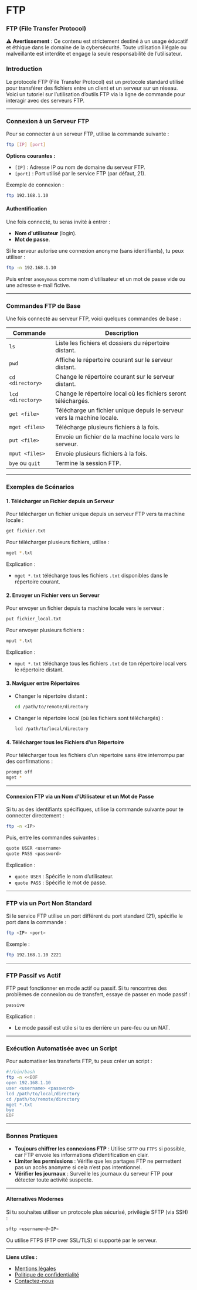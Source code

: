 # FTP

### **FTP (File Transfer Protocol)**

⚠️ **Avertissement** : Ce contenu est strictement destiné à un usage éducatif et éthique dans le domaine de la cybersécurité. Toute utilisation illégale ou malveillante est interdite et engage la seule responsabilité de l’utilisateur.

### **Introduction**

Le protocole FTP (File Transfer Protocol) est un protocole standard utilisé pour transférer des fichiers entre un client et un serveur sur un réseau. Voici un tutoriel sur l’utilisation d’outils FTP via la ligne de commande pour interagir avec des serveurs FTP.

***

### **Connexion à un Serveur FTP**

Pour se connecter à un serveur FTP, utilise la commande suivante :

```bash
ftp [IP] [port]
```

**Options courantes :**

* `[IP]` : Adresse IP ou nom de domaine du serveur FTP.
* `[port]` : Port utilisé par le service FTP (par défaut, 21).

Exemple de connexion :

```bash
ftp 192.168.1.10
```

#### **Authentification**

Une fois connecté, tu seras invité à entrer :

* **Nom d'utilisateur** (login).
* **Mot de passe**.

Si le serveur autorise une connexion anonyme (sans identifiants), tu peux utiliser :

```bash
ftp -n 192.168.1.10
```

Puis entrer `anonymous` comme nom d’utilisateur et un mot de passe vide ou une adresse e-mail fictive.

***

### **Commandes FTP de Base**

Une fois connecté au serveur FTP, voici quelques commandes de base :

| Commande          | Description                                                            |
| ----------------- | ---------------------------------------------------------------------- |
| `ls`              | Liste les fichiers et dossiers du répertoire distant.                  |
| `pwd`             | Affiche le répertoire courant sur le serveur distant.                  |
| `cd <directory>`  | Change le répertoire courant sur le serveur distant.                   |
| `lcd <directory>` | Change le répertoire local où les fichiers seront téléchargés.         |
| `get <file>`      | Télécharge un fichier unique depuis le serveur vers la machine locale. |
| `mget <files>`    | Télécharge plusieurs fichiers à la fois.                               |
| `put <file>`      | Envoie un fichier de la machine locale vers le serveur.                |
| `mput <files>`    | Envoie plusieurs fichiers à la fois.                                   |
| `bye` ou `quit`   | Termine la session FTP.                                                |

***

### **Exemples de Scénarios**

#### **1. Télécharger un Fichier depuis un Serveur**

Pour télécharger un fichier unique depuis un serveur FTP vers ta machine locale :

```bash
get fichier.txt
```

Pour télécharger plusieurs fichiers, utilise :

```bash
mget *.txt
```

Explication :

* `mget *.txt` télécharge tous les fichiers `.txt` disponibles dans le répertoire courant.

#### **2. Envoyer un Fichier vers un Serveur**

Pour envoyer un fichier depuis ta machine locale vers le serveur :

```bash
put fichier_local.txt
```

Pour envoyer plusieurs fichiers :

```bash
mput *.txt
```

Explication :

* `mput *.txt` télécharge tous les fichiers `.txt` de ton répertoire local vers le répertoire distant.

#### **3. Naviguer entre Répertoires**

*   Changer le répertoire distant :

    ```bash
    cd /path/to/remote/directory
    ```
*   Changer le répertoire local (où les fichiers sont téléchargés) :

    ```bash
    lcd /path/to/local/directory
    ```

#### **4. Télécharger tous les Fichiers d’un Répertoire**

Pour télécharger tous les fichiers d’un répertoire sans être interrompu par des confirmations :

```bash
prompt off
mget *
```

***

#### **Connexion FTP via un Nom d’Utilisateur et un Mot de Passe**

Si tu as des identifiants spécifiques, utilise la commande suivante pour te connecter directement :

```bash
ftp -n <IP>
```

Puis, entre les commandes suivantes :

```bash
quote USER <username>
quote PASS <password>
```

Explication :

* `quote USER` : Spécifie le nom d’utilisateur.
* `quote PASS` : Spécifie le mot de passe.

***

### **FTP via un Port Non Standard**

Si le service FTP utilise un port différent du port standard (21), spécifie le port dans la commande :

```bash
ftp <IP> <port>
```

Exemple :

```bash
ftp 192.168.1.10 2221
```

***

### **FTP Passif vs Actif**

FTP peut fonctionner en mode actif ou passif. Si tu rencontres des problèmes de connexion ou de transfert, essaye de passer en mode passif :

```bash
passive
```

Explication :

* Le mode passif est utile si tu es derrière un pare-feu ou un NAT.

***

### **Exécution Automatisée avec un Script**

Pour automatiser les transferts FTP, tu peux créer un script :

```bash
#!/bin/bash
ftp -n <<EOF
open 192.168.1.10
user <username> <password>
lcd /path/to/local/directory
cd /path/to/remote/directory
mget *.txt
bye
EOF
```

***

### **Bonnes Pratiques**

* **Toujours chiffrer les connexions FTP** : Utilise `SFTP` ou `FTPS` si possible, car FTP envoie les informations d’identification en clair.
* **Limiter les permissions** : Vérifie que les partages FTP ne permettent pas un accès anonyme si cela n’est pas intentionnel.
* **Vérifier les journaux** : Surveille les journaux du serveur FTP pour détecter toute activité suspecte.

***

#### **Alternatives Modernes**

Si tu souhaites utiliser un protocole plus sécurisé, privilégie SFTP (via SSH) :

```bash
sftp <username>@<IP>
```

Ou utilise FTPS (FTP over SSL/TLS) si supporté par le serveur.

***

**Liens utiles :**

* [Mentions légales](https://dika-1.gitbook.io/road-to-hacker/mentions-legales)
* [Politique de confidentialité](https://dika-1.gitbook.io/road-to-hacker/politique-de-confidentialite)
* [Contactez-nous](mailto:dika-road-to-hacker@protonmail.com)
